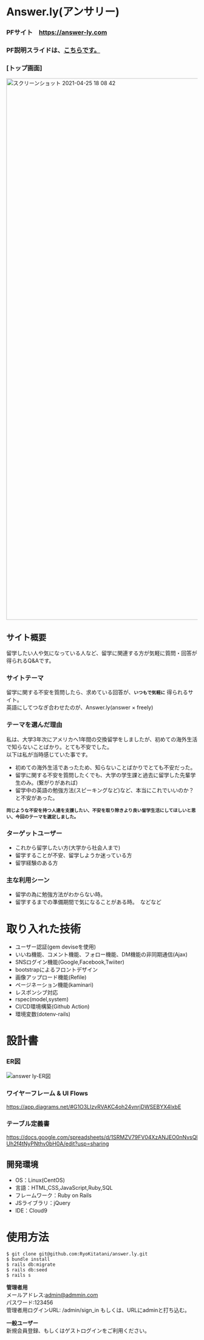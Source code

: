 # Answer.ly(アンサリー)　
### PFサイト　https://answer-ly.com
### PF説明スライドは、[こちらです。](https://docs.google.com/presentation/d/e/2PACX-1vQhkmR9JhIHXfzovSD-BTwM223TTEY0wRprbAgW7G2TCSfaflzHulEM3YFgiWI5qSf8nKwk8orSoz-f/pub?start=false&loop=false&delayms=3000)
### [トップ画面]
<img width="1425" alt="スクリーンショット 2021-04-25 18 08 42" src="https://user-images.githubusercontent.com/77328172/115987746-4a77d200-a5f1-11eb-925b-edfbd96b8d00.png">

## サイト概要 
留学したい人や気になっている人など、留学に関連する方が気軽に質問・回答が得られるQ&Aです。

### サイトテーマ

留学に関する不安を質問したら、求めている回答が、**``いつもで気軽に``** 得られるサイト。<br>
英語にしてつなぎ合わせたのが、Answer.ly(answer × freely)

### テーマを選んだ理由

私は、大学3年次にアメリカへ1年間の交換留学をしましたが、初めての海外生活で知らないことばかり。とても不安でした。<br>
以下は私が当時感じていた事です。

* 初めての海外生活であったため、知らないことばかりでとても不安だった。
* 留学に関する不安を質問したくでも、大学の学生課と過去に留学した先輩学生のみ。(繋がりがあれば)
* 留学中の英語の勉強方法(スピーキングなど)など、本当にこれでいいのか？と不安があった。

**``同じような不安を持つ人達を支援したい、不安を取り除きより良い留学生活にしてほしいと思い、今回のテーマを選定しました。``**

### ターゲットユーザー

* これから留学したい方(大学から社会人まで)
* 留学することが不安、留学しようか迷っている方
* 留学経験のある方

### 主な利用シーン

* 留学の為に勉強方法がわからない時。
* 留学するまでの準備期間で気になることがある時。　などなど

# 取り入れた技術

* ユーザー認証(gem deviseを使用)
* いいね機能、コメント機能、フォロー機能、DM機能の非同期通信(Ajax)
* SNSログイン機能(Google,Facebook,Twiiter)
* bootstrapによるフロントデザイン
* 画像アップロード機能(Refile)
* ページネーション機能(kaminari)
* レスポンシブ対応
* rspec(model,system)
* CI/CD環境構築(Github Action)
* 環境変数(dotenv-rails)

# 設計書

### ER図
![answer ly-ER図](https://user-images.githubusercontent.com/77328172/116401217-f3c6fe00-a865-11eb-8ba6-51286049d483.jpg)

### ワイヤーフレーム & UI Flows
https://app.diagrams.net/#G1O3LIzvRVAKC4oh24vnrjDWSEBYX4IxbE

### テーブル定義書　

https://docs.google.com/spreadsheets/d/1SRMZV79FV04XzANJEO0nNvsQlUh2f4tNyPNthv0bH0A/edit?usp=sharing

## 開発環境

* OS：Linux(CentOS)
* 言語：HTML,CSS,JavaScript,Ruby,SQL
* フレームワーク：Ruby on Rails
* JSライブラリ：jQuery
* IDE：Cloud9

# 使用方法

```
$ git clone git@github.com:RyoKitatani/answer.ly.git
$ bundle install
$ rails db:migrate
$ rails db:seed
$ rails s
```

**管理者用**<br>
メールアドレス:admin@admmin.com<br>
パスワード:123456<br>
管理者用ログインURL: /admin/sign_in
もしくは、URLにadminと打ち込む。

**一般ユーザー**<br>
新規会員登録、もしくはゲストログインをご利用ください。


